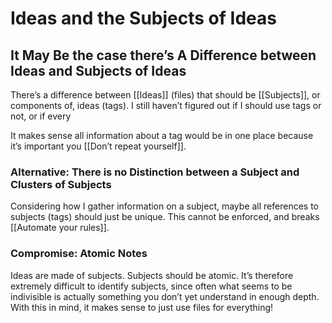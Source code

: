 # Ideas and the Subjects of Ideas

## It May Be the case there’s A Difference between Ideas and Subjects of Ideas

There’s a difference between [[Ideas]] (files) that should be [[Subjects]], or components of, ideas (tags). I still haven’t figured out if I should use tags or not, or if every

It makes sense all information about a tag would be in one place because it’s important you [[Don’t repeat yourself]].

### Alternative: There is no Distinction between a Subject and Clusters of Subjects

Considering how I gather information on a subject, maybe all references to subjects (tags) should just be unique. This cannot be enforced, and breaks [[Automate your rules]].

### Compromise: Atomic Notes

Ideas are made of subjects. Subjects should be atomic. It’s therefore extremely difficult to identify subjects, since often what seems to be indivisible is actually something you don’t yet understand in enough depth. With this in mind, it makes sense to just use files for everything!
